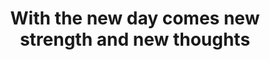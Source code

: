 ---
title: "With the new day comes new strength and new thoughts"
attribution: "Eleanor Roosevelt"
linked:
  - _cues/rise-strong.md
  - _quotes/dream-big-and-dare-to-fail.md
tags:
  - Eleanor Roosevelt
  - A new day
  - Failure
  - Quote
  - Survive
---
